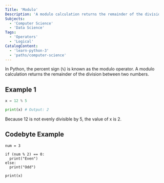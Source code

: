 ```yaml
---
Title: 'Modulo'
Description: 'A modulo calculation returns the remainder of the division between two numbers.'
Subjects:
  - 'Computer Science'
  - 'Data Science'
Tags:
  - 'Operators'
  - 'Logical'
CatalogContent:
  - 'learn-python-3'
  - 'paths/computer-science'
---
```


In Python, the percent sign (`%`) is known as the modulo operator. A modulo calculation returns the remainder of the division between two numbers.

## Example 1

```py
x = 12 % 5

print(x) # Output: 2
```

Because 12 is not evenly divisible by 5,  the value of x is 2.

## Codebyte Example

```codebyte/py
num = 3

if (num % 2) == 0:
  print("Even")
else:
  print("Odd")

print(x)
```
